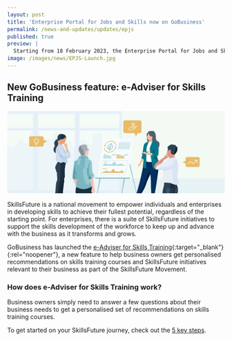 ```yaml
---
layout: post
title: 'Enterprise Portal for Jobs and Skills now on GoBusiness'
permalink: /news-and-updates/updates/epjs
published: true
preview: |
  Starting from 18 February 2023, the Enterprise Portal for Jobs and Skills (EPJS) will be moving to GoBusiness.
image: /images/news/EPJS-Launch.jpg
---
```


## New GoBusiness feature: e-Adviser for Skills Training

![e-Adviser for Skills Training](/images/news/RunandGrow_TrainingSJ.jpg)

SkillsFuture is a national movement to empower individuals and enterprises in developing skills to achieve their fullest potential, regardless of the starting point. For enterprises, there is a suite of SkillsFuture initiatives to support the skills development of the workforce to keep up and advance with the business as it transforms and grows.

GoBusiness has launched the [e-Adviser for Skills Training](https://eadviser.gobusiness.gov.sg/skillstraining?src=news_and_update){:target="_blank"}{:rel="noopener"}, a new feature to help business owners get personalised recommendations on skills training courses and SkillsFuture initiatives relevant to their business as part of the SkillsFuture Movement.

### How does e-Adviser for Skills Training work?

Business owners simply need to answer a few questions about their business needs to get a personalised set of recommendations on skills training courses.

To get started on your SkillsFuture journey, check out the [5 key steps](/skillsfuture-for-enterprise/?src=news_and_update).

<script src="/jquery/jquery.min.js"></script>
<script src="/jquery/bp-menu-new-tab.js"></script>
